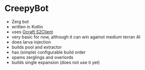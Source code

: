 # CreepyBot

* Zerg bot
* written in Kotlin
* uses [Ocraft S2Client](https://github.com/ocraft/ocraft-s2client)
* very basic for now, although it can win against medium terran AI
* does larva injection
* builds pool and extractor
* has (simple) configurable build order
* spams zerglings and overlords
* builds single expansion (does not use it yet)
